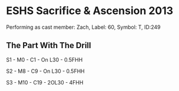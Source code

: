 # ESHS Sacrifice & Ascension 2013

Performing as cast member: Zach, Label: 60, Symbol: T, ID:249

## The Part With The Drill

S1 - M0  - C1  - On L30 - 0.5FHH

S2 - M8  - C9  - On L30 - 0.5FHH

S3 - M10 - C19 - 2OL30  - 4FHH

